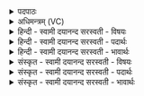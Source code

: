 <details><summary>पदपाठः</summary>

होता॑। य॒क्ष॒त्। सु॒ब॒र्हिष॒मिति॑ सुऽब॒र्हिष॑म्। पू॒ष॒ण्वन्त॒मिति॑ पूष॒ण्ऽवन्त॑म्। अम॑र्त्यम्। सीद॑न्तम्। ब॒र्हिषि॑। प्रि॒ये। अ॒मृता॑। इन्द्र॑म्। व॒यो॒धस॒मिति॑ वयः॒ऽधस॑म्। बृ॒ह॒तीम्। छन्दः॑। इ॒न्द्रि॒यम्। त्रि॒व॒त्समिति॑ त्रिऽव॒त्सम्। गाम्। वयः॑। दध॑त्। वेतु॑। आज्य॑स्य। होतः॑। यज॑। २७।
</details>

<details><summary>अधिमन्त्रम् (VC)</summary>

- इन्द्रो देवता
- सरस्वत्यृषिः
- स्वराडतिजगती
- निषादः
</details>

<details><summary>हिन्दी - स्वामी दयानन्द सरस्वती  - विषयः</summary>

फिर उसी विषय को अगले मन्त्र में कहा है ॥
</details>

<details><summary>हिन्दी - स्वामी दयानन्द सरस्वती  - पदार्थः</summary>

पदार्थान्वयभाषाः -  हे (होतः) दान देनेवाले पुरुष ! तू जैसे वह (होता) शुभ गुणों का ग्रहीता पुरुष (अमृता) नाशरहित (बर्हिषि) आकाश के तुल्य प्राप्त (प्रिये) चाहने योग्य परमेश्वर के स्वरूप में (सीदन्तम्) स्थिर हुए (अमर्त्यम्) शुद्ध स्वरूप से मृत्युरहित (पूषण्वन्तम्) बहुत पोढ़ा (सुबर्हिषम्) सुन्दर अवकाश वा जलोंवाला (वयोधसम्) व्याप्ति को धारण करने हारे (इन्द्रम्) अपने जीवस्वरूप का (यक्षत्) सङ्ग करे, वह (आज्यस्य) जानने योग्य विज्ञान का सम्बन्धी (बृहतीम्) बृहती (छन्दः) छन्द (इन्द्रियम्) श्रोत्र आदि इन्द्रिय (त्रिवत्सम्) कर्म, उपासना, ज्ञान, जिसको पुत्रवत् हैं, उस वेदसम्बन्धी (गाम्) प्राप्त होने योग्य बोध तथा (वयः) मनोहर सुख को (दधत्) धारण करता हुआ कल्याण को (वेतु) प्राप्त होवे, वैसे इनको (यज) सङ्गत करे ॥२७ ॥
</details>

<details><summary>हिन्दी - स्वामी दयानन्द सरस्वती  - भावार्थः</summary>

भावार्थभाषाः -  इस मन्त्र में वाचकलुप्तोपमालङ्कार है। जो मनुष्य वेदपाठी ब्रह्मनिष्ठ योगी पुरुष का सेवन करते हैं, वे सब अभीष्ट सुखों को प्राप्त होते हैं ॥२७ ॥
</details>

<details><summary>संस्कृत - स्वामी दयानन्द सरस्वती  - विषयः</summary>

पुनस्तमेव विषयमाह ॥
</details>

<details><summary>संस्कृत - स्वामी दयानन्द सरस्वती  - पदार्थः</summary>

पदार्थान्वयभाषाः -  हे होतस्त्वं यथा स होताऽमृता बर्हिषि प्रिये सीदन्तममर्त्यं पूषण्वन्तं सुबर्हिषं वयोधसमिन्द्रं यक्षत् स आज्यस्य बृहतीं छन्द इन्द्रियं त्रिवत्सं गां वयश्च दधत् सन् कल्याणं वेतु तथैतानि यज ॥२७ ॥
</details>

<details><summary>संस्कृत - स्वामी दयानन्द सरस्वती  - भावार्थः</summary>

भावार्थभाषाः -  अत्र वाचकलुप्तोपमालङ्कारः। ये मनुष्याः श्रोत्रियं ब्रह्मनिष्ठं योगिनं सेवन्ते, ते सर्वाण्यभीष्टानि सुखानि लभन्ते ॥२७ ॥
</details>
